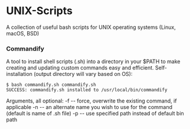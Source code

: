 # UNIX-Scripts
A collection of useful bash scripts for UNIX operating systems (Linux, macOS, BSD)

### Commandify
A tool to install shell scripts (.sh) into a directory in your $PATH to make creating and updating custom commands easy and efficient.
Self-installation (output directory will vary based on OS):
```
$ bash commandify.sh commandify.sh
SUCCESS: commandify.sh installed to /usr/local/bin/commandify
```
Arguments, all optional:
  -f -- force, overwrite the existing command, if applicable
  -n -- an alternate name you wish to use for the command (default is name of .sh file)
  -p -- use specified path instead of default bin path
